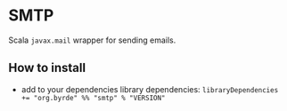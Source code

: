 # SMTP

Scala `javax.mail` wrapper for sending emails.

## How to install

* add to your dependencies library dependencies:
```libraryDependencies += "org.byrde" %% "smtp" % "VERSION"```
